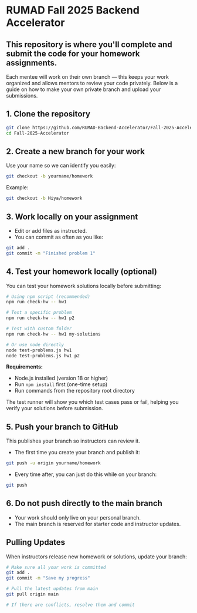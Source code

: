 # RUMAD Fall 2025 Backend Accelerator

## This repository is where you'll complete and submit the code for your homework assignments.
Each mentee will work on their own branch — this keeps your work organized and allows mentors to review your code privately.
Below is a guide on how to make your own private branch and upload your submissions.

## 1. Clone the repository

```bash
git clone https://github.com/RUMAD-Backend-Accelerator/Fall-2025-Accelerator.git
cd Fall-2025-Accelerator
```

## 2. Create a new branch for your work
Use your name so we can identify you easily:
```bash
git checkout -b yourname/homework
```
Example:
```bash
git checkout -b Hiya/homework
```

## 3. Work locally on your assignment
* Edit or add files as instructed.
* You can commit as often as you like:
```bash
git add .
git commit -m "Finished problem 1"
```

## 4. Test your homework locally (optional)

You can test your homework solutions locally before submitting:

```bash
# Using npm script (recommended)
npm run check-hw -- hw1

# Test a specific problem
npm run check-hw -- hw1 p2

# Test with custom folder
npm run check-hw -- hw1 my-solutions

# Or use node directly
node test-problems.js hw1
node test-problems.js hw1 p2
```

**Requirements:**
- Node.js installed (version 18 or higher)
- Run `npm install` first (one-time setup)
- Run commands from the repository root directory

The test runner will show you which test cases pass or fail, helping you verify your solutions before submission.

## 5. Push your branch to GitHub
This publishes your branch so instructors can review it.

* The first time you create your branch and publish it:
```bash
git push -u origin yourname/homework
```
* Every time after, you can just do this while on your branch:
```bash
git push
```

## 6. Do not push directly to the main branch
* Your work should only live on your personal branch.
* The main branch is reserved for starter code and instructor updates.

## Pulling Updates

When instructors release new homework or solutions, update your branch:

```bash
# Make sure all your work is committed
git add .
git commit -m "Save my progress"

# Pull the latest updates from main
git pull origin main

# If there are conflicts, resolve them and commit
```
